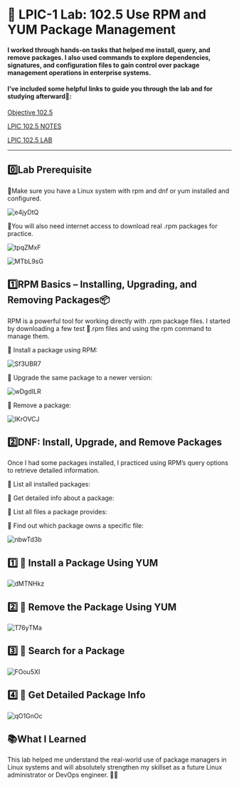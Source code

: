 # 🧪 LPIC-1 Lab: 102.5 Use RPM and YUM Package Management

#### I worked through hands-on tasks that helped me install, query, and remove packages. I also used commands to explore dependencies, signatures, and configuration files to gain control over package management operations in enterprise systems.

#### I’ve included some helpful links to guide you through the lab and for studying afterward📝:

[Objective 102.5](https://www.lpi.org/our-certifications/exam-101-102-objectives/#102.5_Use_RPM_and_YUM_package_management)

[LPIC 102.5 NOTES]()

[LPIC 102.5 LAB]()

---

## 0️⃣Lab Prerequisite 
🔹Make sure you have a Linux system with rpm and dnf or yum installed and configured.

![e4jyDtQ](https://github.com/user-attachments/assets/a4efc0a6-d9cd-4d9f-9d53-135a4b5d286e)

🔹You will also need internet access to download real .rpm packages for practice.

![tpqZMxF](https://github.com/user-attachments/assets/cc6df41f-56d8-4b37-9f4f-f5255338195c)

![MTbL9sG](https://github.com/user-attachments/assets/fe9ccc8d-fdf3-4d10-a677-ba1e1ee9d167)

## 1️⃣RPM Basics – Installing, Upgrading, and Removing Packages📦
RPM is a powerful tool for working directly with .rpm package files. I started by downloading a few test 💬.rpm files and using the rpm command to manage them.

🔹 Install a package using RPM:

![Sf3UBR7](https://github.com/user-attachments/assets/cf47ce4f-90f9-4295-84c9-514ca7cdf08e)

🔹 Upgrade the same package to a newer version:

![wDgdILR](https://github.com/user-attachments/assets/cadcfb0b-ff96-4682-a3e4-832125b055c1)

🔹 Remove a package:

![IKrOVCJ](https://github.com/user-attachments/assets/c7f70910-e9f2-4d56-8da0-217ccfe3dd25)

## 2️⃣DNF: Install, Upgrade, and Remove Packages
Once I had some packages installed, I practiced using RPM’s query options to retrieve detailed information.

🔹 List all installed packages:

🔹 Get detailed info about a package:

🔹 List all files a package provides:

🔹 Find out which package owns a specific file:

![nbwTd3b](https://github.com/user-attachments/assets/1bf255f0-0c40-4f46-bf2c-01c8bc7f6d2f)

## 1️⃣ 🔹 Install a Package Using YUM

![dMTNHkz](https://github.com/user-attachments/assets/1e930aa9-63aa-4ba3-af28-83655905cb62)

## 2️⃣ 🔹 Remove the Package Using YUM

![T76yTMa](https://github.com/user-attachments/assets/a14b8a61-45e8-46f6-b6e4-7fffcc820350)

## 3️⃣ 🔹 Search for a Package

![FOou5XI](https://github.com/user-attachments/assets/11a13d4f-ab71-4794-91af-3b3f3893fe7c)

## 4️⃣ 🔹 Get Detailed Package Info

![qO1GnOc](https://github.com/user-attachments/assets/9c8334db-b5ef-45e0-8f65-cffbfa29bd85)

## 📚What I Learned
This lab helped me understand the real-world use of package managers in Linux systems and will absolutely strengthen my skillset as a future Linux administrator or DevOps engineer. 💪🐧



